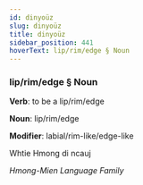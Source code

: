 ```yaml
---
id: dinyoüz
slug: dinyoüz
title: dinyoüz
sidebar_position: 441
hoverText: lip/rim/edge § Noun
---
```


### lip/rim/edge § Noun

**Verb**: to be a lip/rim/edge

**Noun**: lip/rim/edge

**Modifier**: labial/rim-like/edge-like

Whtie Hmong di ncauj 

*Hmong-Mien Language Family*